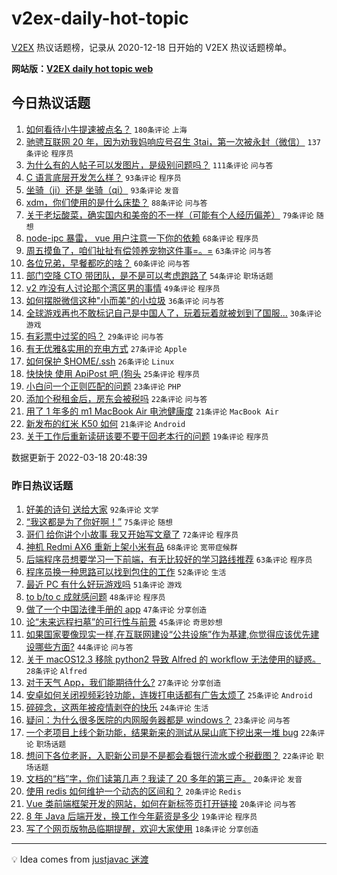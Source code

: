 # v2ex-daily-hot-topic

[V2EX](https://www.v2ex.com/) 热议话题榜，记录从 2020-12-18 日开始的 V2EX 热议话题榜单。

**网站版：[V2EX daily hot topic web](https://boojack.github.io/v2ex-daily-hot-topic-web/)**

## 今日热议话题

<!-- TODAY BEGIN -->

1. [如何看待小牛提速被点名？](https://www.v2ex.com/t/841169) `180条评论` `上海`
1. [驰骋互联网 20 年，因为劝我妈响应号召生 3tai，第一次被永封（微信）](https://www.v2ex.com/t/841177) `137条评论` `程序员`
1. [为什么有的人帖子可以发图片，是级别问题吗？](https://www.v2ex.com/t/841232) `111条评论` `问与答`
1. [C 语言底层开发怎么样？](https://www.v2ex.com/t/841252) `93条评论` `程序员`
1. [坐骑（ji）还是 坐骑（qi）](https://www.v2ex.com/t/841179) `93条评论` `发音`
1. [xdm，你们使用的是什么床垫？](https://www.v2ex.com/t/841183) `88条评论` `问与答`
1. [关于老坛酸菜，确实国内和美帝的不一样（可能有个人经历偏差）](https://www.v2ex.com/t/841259) `79条评论` `随想`
1. [node-ipc 暴雷， vue 用户注意一下你的依赖](https://www.v2ex.com/t/841188) `68条评论` `程序员`
1. [周五摸鱼了，咱们扯扯有偿领养宠物这件事=。=](https://www.v2ex.com/t/841192) `63条评论` `问与答`
1. [各位兄弟，早餐都吃的啥？](https://www.v2ex.com/t/841202) `60条评论` `问与答`
1. [部门空降 CTO 带团队，是不是可以考虑跑路了](https://www.v2ex.com/t/841224) `54条评论` `职场话题`
1. [v2 咋没有人讨论那个湾区男的事情](https://www.v2ex.com/t/841290) `49条评论` `程序员`
1. [如何摆脱微信这种"小而美"的小垃圾](https://www.v2ex.com/t/841372) `36条评论` `问与答`
1. [全球游戏再也不敢标记自己是中国人了，玩着玩着就被划到了国服...](https://www.v2ex.com/t/841303) `30条评论` `游戏`
1. [有彩票中过奖的吗？](https://www.v2ex.com/t/841332) `29条评论` `问与答`
1. [有无优雅&实用的充电方式](https://www.v2ex.com/t/841283) `27条评论` `Apple`
1. [如何保护 $HOME/.ssh](https://www.v2ex.com/t/841221) `26条评论` `Linux`
1. [快快快 使用 ApiPost 吧 (狗头](https://www.v2ex.com/t/841241) `25条评论` `程序员`
1. [小白问一个正则匹配的问题](https://www.v2ex.com/t/841301) `23条评论` `PHP`
1. [添加个税租金后，房东会被税吗](https://www.v2ex.com/t/841200) `22条评论` `问与答`
1. [用了 1 年多的 m1 MacBook Air 电池健康度](https://www.v2ex.com/t/841367) `21条评论` `MacBook Air`
1. [新发布的红米 K50 如何](https://www.v2ex.com/t/841296) `21条评论` `Android`
1. [关于工作后重新读研该要不要干回老本行的问题](https://www.v2ex.com/t/841193) `19条评论` `程序员`

数据更新于 2022-03-18 20:48:39

<!-- TODAY END -->

### 昨日热议话题

<!-- YESTERDAY BEGIN -->

1. [好美的诗句 送给大家](https://www.v2ex.com/t/840950) `92条评论` `文学`
1. [“我这都是为了你好啊！”](https://www.v2ex.com/t/841054) `75条评论` `随想`
1. [哥们 给你讲个小故事 我又开始写文章了](https://www.v2ex.com/t/840926) `72条评论` `程序员`
1. [神机 Redmi AX6 重新上架小米有品](https://www.v2ex.com/t/841070) `68条评论` `宽带症候群`
1. [后端程序员想要学习一下前端，有无比较好的学习路线推荐](https://www.v2ex.com/t/840973) `63条评论` `程序员`
1. [程序员换一种思路可以找到包住的工作](https://www.v2ex.com/t/840960) `52条评论` `生活`
1. [最近 PC 有什么好玩游戏吗](https://www.v2ex.com/t/840994) `51条评论` `游戏`
1. [to b/to c 成就感问题](https://www.v2ex.com/t/840921) `48条评论` `程序员`
1. [做了一个中国法律手册的 app](https://www.v2ex.com/t/841041) `47条评论` `分享创造`
1. [论“未来远程扫墓”的可行性与前景](https://www.v2ex.com/t/840957) `45条评论` `奇思妙想`
1. [如果国家要像现实一样,在互联网建设“公共设施”作为基建,你觉得应该优先建设哪些方面?](https://www.v2ex.com/t/840954) `44条评论` `问与答`
1. [关于 macOS12.3 移除 python2 导致 Alfred 的 workflow 无法使用的疑惑。](https://www.v2ex.com/t/840939) `28条评论` `Alfred`
1. [对于天气 App，我们能期待什么?](https://www.v2ex.com/t/841058) `27条评论` `分享创造`
1. [安卓如何关闭视频彩铃功能，连拨打电话都有广告太烦了](https://www.v2ex.com/t/841003) `25条评论` `Android`
1. [碎碎念，这两年被疫情剥夺的快乐](https://www.v2ex.com/t/840975) `24条评论` `生活`
1. [疑问：为什么很多医院的内网服务器都是 windows？](https://www.v2ex.com/t/840965) `23条评论` `问与答`
1. [一个老项目上线个新功能，结果新来的测试从屎山底下挖出来一堆 bug](https://www.v2ex.com/t/840955) `22条评论` `职场话题`
1. [想问下各位老哥，入职新公司是不是都会看银行流水或个税截图？](https://www.v2ex.com/t/840920) `22条评论` `职场话题`
1. [文档的“档”字，你们读第几声？我读了 20 多年的第三声。](https://www.v2ex.com/t/841064) `20条评论` `发音`
1. [使用 redis 如何维护一个动态的区间和？](https://www.v2ex.com/t/840956) `20条评论` `Redis`
1. [Vue 类前端框架开发的网站，如何在新标签页打开链接](https://www.v2ex.com/t/840945) `20条评论` `问与答`
1. [8 年 Java 后端开发，换工作今年薪资是多少](https://www.v2ex.com/t/840943) `19条评论` `程序员`
1. [写了个网页版物品临期提醒，欢迎大家使用](https://www.v2ex.com/t/841021) `18条评论` `分享创造`

<!-- YESTERDAY END -->

---

💡 Idea comes from [justjavac 迷渡](https://github.com/justjavac/)
